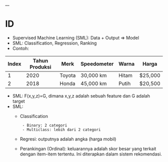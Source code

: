 __

# ID

* Supervised Machine Learning (SML): Data + Output => Model
* SML: Classification, Regression, Ranking
* Contoh:

| Index | Tahun Produksi | Merk      | Speedometer | Warna   | Harga   |
|-------|----------------|-----------|-------------|---------|---------|
| 1     | 2020           | Toyota    | 30,000 km   | Hitam   | $25,000 |
| 2     | 2018           | Honda     | 45,000 km   | Putih   | $20,500 |

* SML: F(x,y,z)=G, dimana x,y,z adalah sebuah feature dan G adalah target
* SML:
  * Classification
    
         - Binary: 2 categori
         - Multiclass: lebih dari 2 categori
    
  * Regresi: outputnya adalah angka (harga mobil)
  * Perankingan (Ordinal): keluarannya adalah skor besar yang terkait dengan item-item tertentu. Ini diterapkan dalam sistem rekomendasi.

